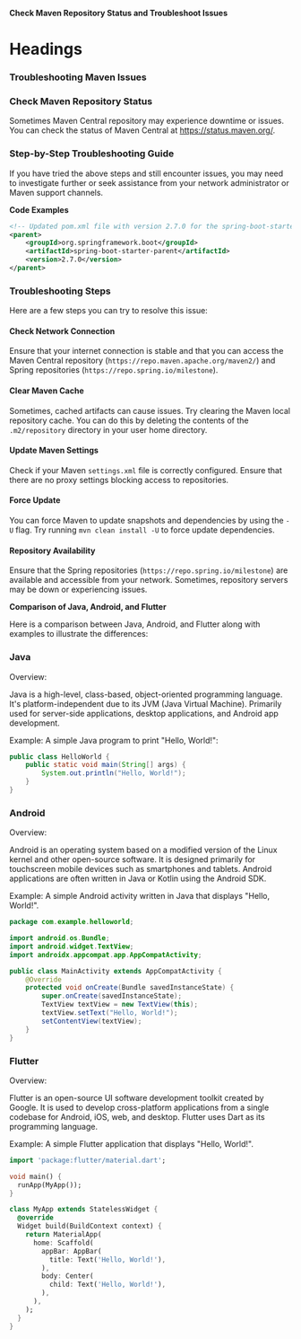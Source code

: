 **Check Maven Repository Status and Troubleshoot Issues**

**Headings**
===============

### **Troubleshooting Maven Issues**

### **Check Maven Repository Status**

Sometimes Maven Central repository may experience downtime or issues. You can check the status of Maven Central at https://status.maven.org/.

### **Step-by-Step Troubleshooting Guide**

If you have tried the above steps and still encounter issues, you may need to investigate further or seek assistance from your network administrator or Maven support channels.

**Code Examples**

``` xml
<!-- Updated pom.xml file with version 2.7.0 for the spring-boot-starter-parent -->
<parent>
    <groupId>org.springframework.boot</groupId>
    <artifactId>spring-boot-starter-parent</artifactId>
    <version>2.7.0</version>
</parent>
```

### **Troubleshooting Steps**

Here are a few steps you can try to resolve this issue:

#### **Check Network Connection**

Ensure that your internet connection is stable and that you can access the Maven Central repository (`https://repo.maven.apache.org/maven2/`) and Spring repositories (`https://repo.spring.io/milestone`).

#### **Clear Maven Cache**

Sometimes, cached artifacts can cause issues. Try clearing the Maven local repository cache. You can do this by deleting the contents of the `.m2/repository` directory in your user home directory.

#### **Update Maven Settings**

Check if your Maven `settings.xml` file is correctly configured. Ensure that there are no proxy settings blocking access to repositories.

#### **Force Update**

You can force Maven to update snapshots and dependencies by using the `-U` flag. Try running `mvn clean install -U` to force update dependencies.

#### **Repository Availability**

Ensure that the Spring repositories (`https://repo.spring.io/milestone`) are available and accessible from your network. Sometimes, repository servers may be down or experiencing issues.

**Comparison of Java, Android, and Flutter**

Here is a comparison between Java, Android, and Flutter along with examples to illustrate the differences:

### **Java**

Overview:

Java is a high-level, class-based, object-oriented programming language. It's platform-independent due to its JVM (Java Virtual Machine). Primarily used for server-side applications, desktop applications, and Android app development.

Example:
A simple Java program to print "Hello, World!":

```java
public class HelloWorld {
    public static void main(String[] args) {
        System.out.println("Hello, World!");
    }
}
```

### **Android**

Overview:

Android is an operating system based on a modified version of the Linux kernel and other open-source software. It is designed primarily for touchscreen mobile devices such as smartphones and tablets. Android applications are often written in Java or Kotlin using the Android SDK.

Example:
A simple Android activity written in Java that displays "Hello, World!".

```java
package com.example.helloworld;

import android.os.Bundle;
import android.widget.TextView;
import androidx.appcompat.app.AppCompatActivity;

public class MainActivity extends AppCompatActivity {
    @Override
    protected void onCreate(Bundle savedInstanceState) {
        super.onCreate(savedInstanceState);
        TextView textView = new TextView(this);
        textView.setText("Hello, World!");
        setContentView(textView);
    }
}
```

### **Flutter**

Overview:

Flutter is an open-source UI software development toolkit created by Google. It is used to develop cross-platform applications from a single codebase for Android, iOS, web, and desktop. Flutter uses Dart as its programming language.

Example:
A simple Flutter application that displays "Hello, World!".

```dart
import 'package:flutter/material.dart';

void main() {
  runApp(MyApp());
}

class MyApp extends StatelessWidget {
  @override
  Widget build(BuildContext context) {
    return MaterialApp(
      home: Scaffold(
        appBar: AppBar(
          title: Text('Hello, World!'),
        ),
        body: Center(
          child: Text('Hello, World!'),
        ),
      ),
    );
  }
}
```